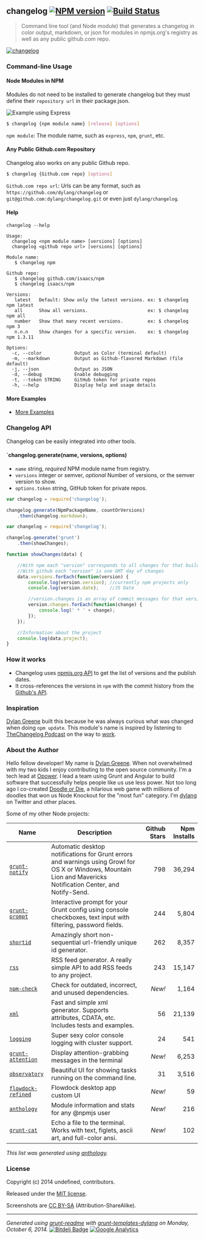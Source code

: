 ## changelog [![NPM version](https://badge.fury.io/js/changelog.png)](http://badge.fury.io/js/changelog)  [![Build Status](https://travis-ci.org/dylang/changelog.png)](https://travis-ci.org/dylang/changelog) 

> Command line tool (and Node module) that generates a changelog in color output, markdown, or json for modules in npmjs.org's registry as well as any public github.com repo.

[![changelog](https://nodei.co/npm/changelog.png?downloads=true "changelog")](https://nodei.co/npm/changelog)








### Command-line Usage


#### Node Modules in NPM


Modules do not need to be installed to generate changelog but they must define their `repository url` in their package.json.

![Example using Express](https://github.com/dylang/changelog/raw/master/examples/express.png)

```sh
$ changelog {npm module name} [release] [options]
```

`npm module`: The module name, such as `express`, `npm`, `grunt`, etc.


#### Any Public Github.com Repository

Changelog also works on any public Github repo.


```sh
$ changelog {Github.com repo} [options]
```

`Github.com repo url`: Urls can be any format, such as `https://github.com/dylang/changelog` or `git@github.com:dylang/changelog.git` or even just `dylang/changelog`.


#### Help


`changelog --help`


```
Usage:
  changelog <npm module name> [versions] [options]
  changelog <github repo url> [versions] [options]

Module name:
   $ changelog npm

Github repo:
   $ changelog github.com/isaacs/npm
   $ changelog isaacs/npm

Versions:
   latest   Default: Show only the latest versions. ex: $ changelog npm latest
   all      Show all versions.                      ex: $ changelog npm all
   number   Show that many recent versions.         ex: $ changelog npm 3
   n.n.n    Show changes for a specific version.    ex: $ changelog npm 1.3.11

Options:
  -c, --color            Output as Color (terminal default)
  -m, --markdown         Output as Github-flavored Markdown (file default)
  -j, --json             Output as JSON
  -d, --debug            Enable debugging
  -t, --token STRING     GitHub token for private repos
  -h, --help             Display help and usage details
```

#### More Examples


 * [More Examples](https://github.com/dylang/changelog/tree/master/examples)



### Changelog API

Changelog can be easily integrated into other tools.

#### `changelog.generate(name, versions, options)

* `name` string, _required_ NPM module name from registry.
* `versions` integer or semver, _optional_ Number of versions, or the semver version to show.
* `options.token` string, GitHub token for private repos.


````js
var changelog = require('changelog');

changelog.generate(NpmPackageName, countOrVersions)
    .then(changelog.markdown);

````

````js
var changelog = require('changelog');

changelog.generate('grunt')
    .then(showChanges);

function showChanges(data) {

    //With npm each "version" corresponds to all changes for that build pushed on npm
    //With github each "version" is one GMT day of changes
    data.versions.forEach(function(version) {
        console.log(version.version); //currently npm projects only
        console.log(version.date);    //JS Date

        //version.changes is an array of commit messages for that version
        version.changes.forEach(function(change) {
            console.log(' * ' + change);
        });
    });

    //Information about the project
    console.log(data.project);
}
````


### How it works

 * Changelog uses [npmjs.org API](http://search.npmjs.org/) to get the list of versions and the publish dates.
 * It cross-references the versions in `npm` with the commit history from the [Github's API](http://developer.github.com/).


### Inspiration


[Dylan Greene](http://github.com/dylang) built this because he was always curious what was changed when doing `npm update`.
This module's name is inspired by listening to [TheChangelog Podcast](http://thechangelog.com/) on the way to [work](http://opower.com).






### About the Author

Hello fellow developer! My name is [Dylan Greene](https://github.com/dylang). When
not overwhelmed with my two kids I enjoy contributing to the open source community.
I'm a tech lead at [Opower](http://opower.com). I lead a team using Grunt and Angular to build software that
successfully helps people like us use less power.
Not too long ago I co-created [Doodle or Die](http://doodleordie.com), a hilarious web game with millions of
doodles that won us Node Knockout for the "most fun" category.
I'm [dylang](https://twitter.com/dylang) on Twitter and other places.

Some of my other Node projects:

| Name | Description | Github Stars | Npm Installs |
|---|---|--:|--:|
| [`grunt-notify`](https://github.com/dylang/grunt-notify) | Automatic desktop notifications for Grunt errors and warnings using Growl for OS X or Windows, Mountain Lion and Mavericks Notification Center, and Notify-Send. | 798 | 36,294 |
| [`grunt-prompt`](https://github.com/dylang/grunt-prompt) | Interactive prompt for your Grunt config using console checkboxes, text input with filtering, password fields. | 244 | 5,804 |
| [`shortid`](https://github.com/dylang/shortid) | Amazingly short non-sequential url-friendly unique id generator. | 262 | 8,357 |
| [`rss`](https://github.com/dylang/node-rss) | RSS feed generator. A really simple API to add RSS feeds to any project. | 243 | 15,147 |
| [`npm-check`](https://github.com/dylang/npm-check) | Check for outdated, incorrect, and unused dependencies. | _New!_ | 1,164 |
| [`xml`](https://github.com/dylang/node-xml) | Fast and simple xml generator. Supports attributes, CDATA, etc. Includes tests and examples. | 56 | 21,139 |
| [`logging`](https://github.com/dylang/logging) | Super sexy color console logging with cluster support. | 24 | 541 |
| [`grunt-attention`](https://github.com/dylang/grunt-attention) | Display attention-grabbing messages in the terminal | _New!_ | 6,253 |
| [`observatory`](https://github.com/dylang/observatory) | Beautiful UI for showing tasks running on the command line. | 31 | 3,516 |
| [`flowdock-refined`](https://github.com/dylang/flowdock-refined) | Flowdock desktop app custom UI | _New!_ | 59 |
| [`anthology`](https://github.com/dylang/anthology) | Module information and stats for any @npmjs user | _New!_ | 216 |
| [`grunt-cat`](https://github.com/dylang/grunt-cat) | Echo a file to the terminal. Works with text, figlets, ascii art, and full-color ansi. | _New!_ | 102 |

_This list was generated using [anthology](https://github.com/dylang/anthology)._


### License
Copyright (c) 2014 undefined, contributors.

Released under the [MIT license](https://tldrlegal.com/license/mit-license).

Screenshots are [CC BY-SA](http://creativecommons.org/licenses/by-sa/4.0/) (Attribution-ShareAlike).

***
_Generated using [grunt-readme](https://github.com/assemble/grunt-readme) with [grunt-templates-dylang](https://github.com/dylang/grunt-templates-dylang) on Monday, October 6, 2014._ [![Bitdeli Badge](https://d2weczhvl823v0.cloudfront.net/dylang/changelog/trend.png)](https://bitdeli.com/free "Bitdeli Badge") [![Google Analytics](https://ga-beacon.appspot.com/UA-4820261-3/dylang/changelog)](https://github.com/igrigorik/ga-beacon)

